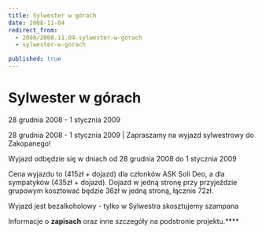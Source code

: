 ```yaml
---
title: Sylwester w górach
date: 2008-11-04
redirect_from: 
  - 2008/2008.11.04-sylwester-w-gorach
  - sylwester-w-gorach

published: true
---
```




# Sylwester w górach

<time>28 grudnia 2008 - 1 stycznia 2009</time>

28 grudnia 2008 - 1 stycznia 2009 | 
Zapraszamy na wyjazd sylwestrowy do Zakopanego!

Wyjazd odbędzie się w dniach od 28 grudnia 2008 do 1 stycznia 2009

Cena wyjazdu to (415zł + dojazd) dla członków ASK Soli Deo, a dla sympatyków (435zł + dojazd). Dojazd w jedną stronę przy przyjeździe grupowym kosztować będzie 36zł w jedną stroną, łącznie 72zł.

Wyjazd jest bezalkoholowy - tylko w Sylwestra skosztujemy szampana

Informacje o **zapisach** oraz inne szczegóły na podstronie projektu.****

<!--CONTENT FROM OLD SERVER (jos before 2013): 28 grudnia 2008 - 1 stycznia 2009 | 
Zapraszamy na wyjazd sylwestrowy do Zakopanego!



Wyjazd odbędzie się w dniach od 28 grudnia 2008 do 1 stycznia 2009

Cena wyjazdu to (415zł + dojazd) dla członków ASK Soli Deo, a dla sympatyków (435zł + dojazd). Dojazd w jedną stronę przy przyjeździe grupowym kosztować będzie 36zł w jedną stroną, łącznie 72zł.

Wyjazd jest bezalkoholowy - tylko w Sylwestra skosztujemy szampana

Informacje o **zapisach** oraz inne szczegóły na podstronie projektu.****          
-->

<!--{{json:{"created_date":"2008-11-04 17:20:31","publish_down":"0000-00-00 00:00:00","id":"675"}}}-->